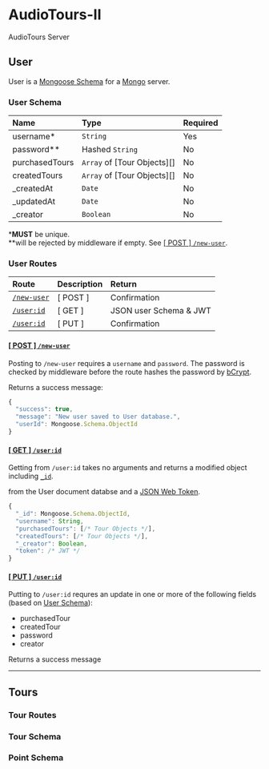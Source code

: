 # AudioTours-II

<!-- 
***** ReadMe Notation *****

   - Anchor links are listed relative to the order anachors appear at the end of the document.
   - Offsite links are listed inline.

***** End ReadMe Notation *****
-->

AudioTours Server

## User

User is a
[Mongoose Schema](http://mongoosejs.com/docs/schematypes.html)
for a
[Mongo](https://docs.mongodb.com/manual/)
server.

### User Schema

| Name           | Type                         | Required
| :------------- | :--------------------------- | :---
| username*      | `String`                     | Yes
| password**     | Hashed `String`              | No
| purchasedTours | `Array` of [Tour Objects][] | No
| createdTours   | `Array` of [Tour Objects][] | No
| _createdAt     | `Date`                       | No
| _updatedAt     | `Date`                       | No
| _creator       | `Boolean`                    | No
***MUST** be unique.</br>
**will be rejected by middleware if empty.
See [[ POST ] `/new-user`][4].

### User Routes

| Route            | Description | Return
| :--------------- | :---------- | :---
| [`/new-user`][4] | [ POST ]    | Confirmation
| [`/user:id`][5]  | [ GET ]     | JSON user Schema & JWT
| [`/user:id`][6]  | [ PUT ]     | Confirmation

#### [[ POST ] `/new-user`](#post-new-user)

Posting to `/new-user` requires a `username` and `password`. The password is checked by middleware before the route hashes the password by
[bCrypt](https://www.npmjs.com/package/bcrypt/).

Returns a success message:

``` javascript
{
  "success": true,
  "message": "New user saved to User database.",
  "userId": Mongoose.Schema.ObjectId
}
```

#### [[ GET ] `/user:id`](#get-user-id)

Getting from `/user:id` takes no arguments and returns a modified object including
[`_id`](http://mongoosejs.com/docs/api.html#schema-objectid-js).

from the User document databse and a
[JSON Web Token](https://jwt.io/).

```javascript
{
  "_id": Mongoose.Schema.ObjectId,
  "username": String,
  "purchasedTours": [/* Tour Objects */],
  "createdTours": [/* Tour Objects */],
  "_creator": Boolean,
  "token": /* JWT */
}
```

#### [[ PUT ] `/user:id`](#put-user-id)

Putting to `/user:id` requres an update in one or more of the following fields (based on [User Schema][2]):

- purchasedTour
- createdTour
- password
- creator

Returns a success message

---

## Tours

### Tour Routes

### Tour Schema

### Point Schema

<!-- ***** Links ***** -->
[1]: #user
[2]: #user-schema
[3]: #user-routes
[4]: #post-new-user
[5]: #get-user-id
[6]: #put-user-id